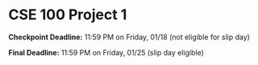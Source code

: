 # CSE 100 Project 1

__Checkpoint Deadline:__ 11:59 PM on Friday, 01/18 (not eligible for slip day)

__Final Deadline:__ 11:59 PM on Friday, 01/25 (slip day eligible)
